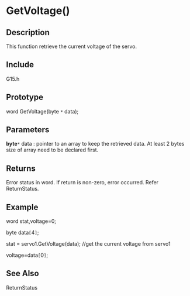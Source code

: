 # GetVoltage() #

## Description ##
This function retrieve the current voltage of the servo.


## Include ##
G15.h

## Prototype ##
word GetVoltage(byte `*` data);

## Parameters ##
**byte**`*` data : pointer to an array to keep the retrieved data. At least 2 bytes size of array need to be declared first.

## Returns ##
Error status in word. If return is non-zero, error occurred. Refer ReturnStatus.

## Example ##
word stat,voltage=0;

byte data`[`4`]`;

stat = servo1.GetVoltage(data);  //get the current voltage from servo1

voltage=data`[`0`]`;



## See Also ##


ReturnStatus